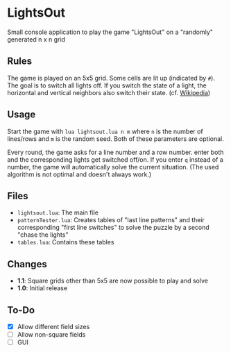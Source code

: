 # LightsOut
Small console application to play the game "LightsOut" on a "randomly" generated n x n grid

## Rules
The game is played on an 5x5 grid. Some cells are lit up (indicated by `#`). The goal is to switch all lights off. If you switch the state of a light, the horizontal and vertical neighbors also switch their state. (cf. [Wikipedia](https://en.wikipedia.org/wiki/Lights_Out_%28game%29))

## Usage
Start the game with `lua lightsout.lua n m` where `n` is the number of lines/rows and `m` is the random seed. Both of these parameters are optional.

Every round, the game asks for a line number and a row number. enter both and the corresponding lights get switched off/on. If you enter `q` instead of a number, the game will automatically solve the current situation. (The used algorithm is not optimal and doesn't always work.)

## Files
- `lightsout.lua`: The main file
- `patternTester.lua`: Creates tables of "last line patterns" and their corresponding "first line switches" to solve the puzzle by a second "chase the lights"
- `tables.lua`: Contains these tables

## Changes
- **1.1**: Square grids other than 5x5 are now possible to play and solve
- **1.0**: Initial release

## To-Do
- [x] Allow different field sizes
- [ ] Allow non-square fields
- [ ] GUI

